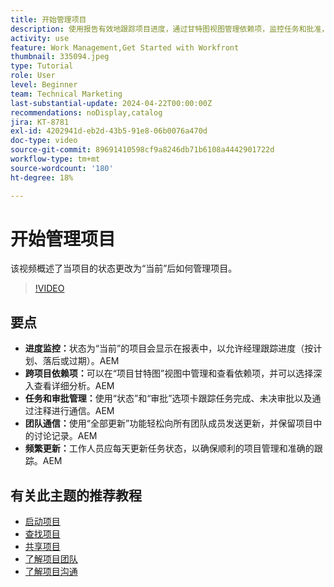 ```yaml
---
title: 开始管理项目
description: 使用报告有效地跟踪项目进度，通过甘特图视图管理依赖项，监控任务和批准，增强团队沟通，并通过频繁更新确保顺畅的工作流。
activity: use
feature: Work Management,Get Started with Workfront
thumbnail: 335094.jpeg
type: Tutorial
role: User
level: Beginner
team: Technical Marketing
last-substantial-update: 2024-04-22T00:00:00Z
recommendations: noDisplay,catalog
jira: KT-8781
exl-id: 4202941d-eb2d-43b5-91e8-06b0076a470d
doc-type: video
source-git-commit: 89691410598cf9a8246db71b6108a4442901722d
workflow-type: tm+mt
source-wordcount: '180'
ht-degree: 18%

---
```


# 开始管理项目

该视频概述了当项目的状态更改为“当前”后如何管理项目&#x200B;。

>[!VIDEO](https://video.tv.adobe.com/v/335094/?quality=12&learn=on&enablevpops)

## 要点

* **进度监控：**&#x200B;状态为“当前”的项目会显示在报表中，以允许经理跟踪进度（按计划、落后或过期）。&#x200B;AEM
* **跨项目依赖项：**&#x200B;可以在“项目甘特图”视图中管理和查看依赖项，并可以选择深入查看详细分析。&#x200B;AEM
* **任务和审批管理：**&#x200B;使用“状态”和“审批”选项卡跟踪任务完成、未决审批以及通过注释进行通信。&#x200B;AEM
* **团队通信：**&#x200B;使用“全部更新”功能轻松向所有团队成员发送更新，并保留项目中的讨论记录。&#x200B;AEM
* **频繁更新：**&#x200B;工作人员应每天更新任务状态，以确保顺利的项目管理和准确的跟踪。&#x200B;AEM


## 有关此主题的推荐教程

* [启动项目](/help/manage-work/projects/take-a-project-live.md)
* [查找项目](/help/manage-work/projects/find-projects.md)
* [共享项目](/help/manage-work/projects/share-a-project.md)
* [了解项目团队](/help/manage-work/projects/understand-the-project-team.md)
* [了解项目沟通](/help/manage-work/projects/understand-project-communication.md)
